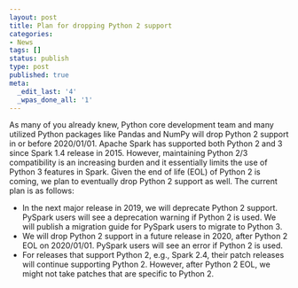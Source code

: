 ```yaml
---
layout: post
title: Plan for dropping Python 2 support
categories:
- News
tags: []
status: publish
type: post
published: true
meta:
  _edit_last: '4'
  _wpas_done_all: '1'
---
```

As many of you already knew, Python core development team and many utilized Python packages like
Pandas and NumPy will drop Python 2 support in or before 2020/01/01.
Apache Spark has supported both Python 2 and 3 since Spark 1.4 release in 2015.
However, maintaining Python 2/3 compatibility is an increasing burden and it essentially limits
the use of Python 3 features in Spark.
Given the end of life (EOL) of Python 2 is coming, we plan to eventually drop Python 2 support as
well. The current plan is as follows:

* In the next major release in 2019, we will deprecate Python 2 support.
  PySpark users will see a deprecation warning if Python 2 is used.
  We will publish a migration guide for PySpark users to migrate to Python 3.
* We will drop Python 2 support in a future release in 2020, after Python 2 EOL on 2020/01/01.
  PySpark users will see an error if Python 2 is used.
* For releases that support Python 2, e.g., Spark 2.4, their patch releases will continue supporting
  Python 2. However, after Python 2 EOL, we might not take patches that are specific to Python 2.
